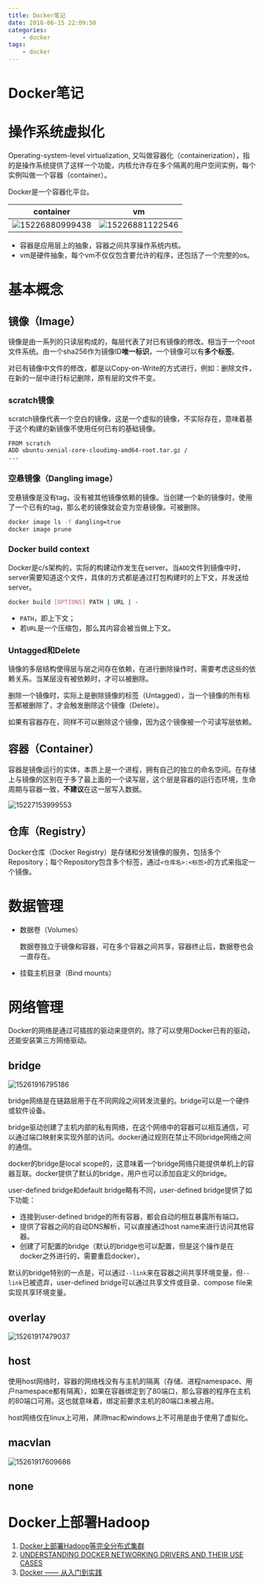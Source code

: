 ```yaml
---
title: Docker笔记
date: 2018-06-15 22:09:50
categories:
    - docker
tags:
    - docker
---
```


# Docker笔记

# 操作系统虚拟化

Operating-system-level virtualization, 又叫做容器化（containerization），指的是操作系统提供了这样一个功能，内核允许存在多个隔离的用户空间实例，每个实例叫做一个容器（container）。

Docker是一个容器化平台。

| container | vm |
| --- | --- |
| ![15226880999438](/images/2018/15226880999438.png)| ![15226881122546](/images/2018/15226881122546.png)|

* 容器是应用层上的抽象，容器之间共享操作系统内核。
* vm是硬件抽象，每个vm不仅仅包含要允许的程序，还包括了一个完整的os。

# 基本概念

## 镜像（Image）

镜像是由一系列的只读层构成的，每层代表了对已有镜像的修改。相当于一个root文件系统。由一个sha256作为镜像ID**唯一标识**，一个镜像可以有**多个标签**。

对已有镜像中文件的修改，都是以Copy-on-Write的方式进行，例如：删除文件，在新的一层中进行标记删除，原有层的文件不变。

### scratch镜像

scratch镜像代表一个空白的镜像，这是一个虚拟的镜像，不实际存在，意味着基于这个构建的新镜像不使用任何已有的基础镜像。

```
FROM scratch
ADD ubuntu-xenial-core-cloudimg-amd64-root.tar.gz /
...
```

### 空悬镜像（Dangling image）

空悬镜像是没有tag，没有被其他镜像依赖的镜像。当创建一个新的镜像时，使用了一个已有的tag，那么老的镜像就会变为空悬镜像。可被删除。

```bash
docker image ls -f dangling=true
docker image prune
```

### Docker build context

Docker是c/s架构的，实际的构建动作发生在server。当`ADD`文件到镜像中时，server需要知道这个文件，具体的方式都是通过打包构建时的上下文，并发送给server。

```bash
docker build [OPTIONS] PATH | URL | -
```

* `PATH`，即上下文；
* 若`URL`是一个压缩包，那么其内容会被当做上下文。

### Untagged和Delete

镜像的多层结构使得层与层之间存在依赖，在进行删除操作时，需要考虑这些的依赖关系。当某层没有被依赖时，才可以被删除。

删除一个镜像时，实际上是删除镜像的标签（Untagged），当一个镜像的所有标签都被删除了，才会触发删除这个镜像（Delete）。

如果有容器存在，同样不可以删除这个镜像，因为这个镜像被一个可读写层依赖。

## 容器（Container）

容器是镜像运行的实体，本质上是一个进程，拥有自己的独立的命名空间。在存储上与镜像的区别在于多了最上面的一个读写层，这个层是容器的运行态环境，生命周期与容器一致，**不建议**在这一层写入数据。

![15227153999553](/images/2018/15227153999553.jpg)

## 仓库（Registry）

Docker仓库（Docker Registry）是存储和分发镜像的服务，包括多个Repository；每个Repository包含多个标签，通过`<仓库名>:<标签>`的方式来指定一个镜像。

# 数据管理

* 数据卷（Volumes）

    数据卷独立于镜像和容器，可在多个容器之间共享，容器终止后，数据卷也会一直存在。

* 挂载主机目录（Bind mounts）

# 网络管理

Docker的网络是通过可插拔的驱动来提供的。除了可以使用Docker已有的驱动，还能安装第三方网络驱动。

## bridge

![15261916795186](/images/2018/15261916795186.jpg)

bridge网络是在链路层用于在不同网段之间转发流量的。bridge可以是一个硬件或软件设备。

bridge驱动创建了主机内部的私有网络，在这个网络中的容器可以相互通信，可以通过端口映射来实现外部的访问。docker通过规则在禁止不同bridge网络之间的通信。

docker的bridge是local scope的，这意味着一个bridge网络只能提供单机上的容器互联。docker提供了默认的bridge，用户也可以添加自定义的bridge。

user-defined bridge和default bridge略有不同，user-defined bridge提供了如下功能：

* 连接到user-defined bridge的所有容器，都会自动的相互暴露所有端口。
* 提供了容器之间的自动DNS解析，可以直接通过host name来进行访问其他容器。
* 创建了可配置的bridge（默认的bridge也可以配置，但是这个操作是在docker之外进行的，需要重启docker）。

默认的bridge特别的一点是，可以通过`--link`来在容器之间共享环境变量，但`--link`已被遗弃，user-defined bridge可以通过共享文件或目录、compose file来实现共享环境变量。

## overlay

![15261917479037](/images/2018/15261917479037.jpg)

## host

使用host网络时，容器的网络栈没有与主机的隔离（存储、进程namespace、用户namespace都有隔离），如果在容器绑定到了80端口，那么容器的程序在主机的80端口可用。这也就意味着，绑定前要求主机的80端口未被占用。

host网络仅在linux上可用，*猜测*mac和windows上不可用是由于使用了虚拟化。

## macvlan

![15261917609686](/images/2018/15261917609686.jpg)

## none

# Docker上部署Hadoop

1. [Docker上部署Hadoop等完全分布式集群](https://flat2010.github.io/2017/08/12/Docker%E4%B8%8A%E9%83%A8%E7%BD%B2Hadoop%E7%AD%89%E5%AE%8C%E5%85%A8%E5%88%86%E5%B8%83%E5%BC%8F%E9%9B%86%E7%BE%A4/)
2. [UNDERSTANDING DOCKER NETWORKING DRIVERS AND THEIR USE CASES](https://blog.docker.com/2016/12/understanding-docker-networking-drivers-use-cases/)
3. [Docker —— 从入门到实践](https://yeasy.gitbooks.io/docker_practice/)

